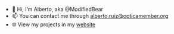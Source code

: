 * :wave: Hi, I’m Alberto, aka @ModifiedBear
* :mailbox: You can contact me through alberto.ruiz@opticamember.org
* :globe_with_meridians: View my projects in my [website](modifiedbear.github.io/)
